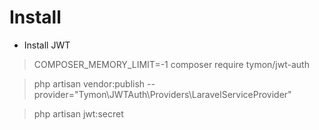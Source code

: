 # Install
- Install JWT

> COMPOSER_MEMORY_LIMIT=-1 composer require tymon/jwt-auth

> php artisan vendor:publish --provider="Tymon\JWTAuth\Providers\LaravelServiceProvider"

> php artisan jwt:secret